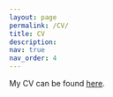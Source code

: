 ```yaml
---
layout: page
permalink: /CV/
title: CV
description: 
nav: true
nav_order: 4
---
```


My CV can be found [here](_assets/pdf/Rajan_CV_published.pdf).
